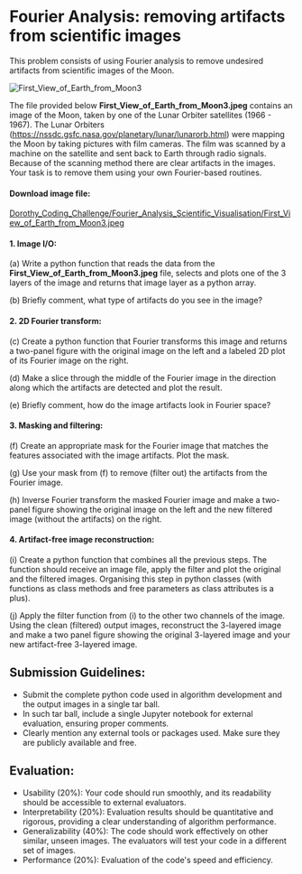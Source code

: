 # Fourier Analysis: removing artifacts from scientific images

This problem consists of using Fourier analysis to remove undesired artifacts from scientific images of the Moon.

![First_View_of_Earth_from_Moon3](https://github.com/ciencialatitud0/EPIC_3/assets/30240951/9c3aa6be-de16-42ce-afb3-ef5f60377c88)

The file provided below **First_View_of_Earth_from_Moon3.jpeg** contains an image of the Moon, taken by one of the Lunar Orbiter satellites (1966 - 1967). The Lunar Orbiters (https://nssdc.gsfc.nasa.gov/planetary/lunar/lunarorb.html) were mapping the Moon by taking pictures with film cameras. The film was scanned by a machine on the satellite and sent back to Earth through radio signals. Because of the scanning method there are clear artifacts in the images. Your task is to remove them using your own Fourier-based routines.

#### Download image file:

[Dorothy_Coding_Challenge/Fourier_Analysis_Scientific_Visualisation/First_View_of_Earth_from_Moon3.jpeg](https://github.com/ciencialatitud0/EPIC_3/blob/main/Dorothy_Coding_Challenge/Fourier_Analysis_Scientific_Visualisation/First_View_of_Earth_from_Moon3.jpeg)

#### 1. Image I/O:

(a) Write a python function that reads the data from the **First_View_of_Earth_from_Moon3.jpeg** file, selects and plots one of the 3 layers of the image and returns that image layer as a python array.

(b) Briefly comment, what type of artifacts do you see in the image?


#### 2. 2D Fourier transform:

(c) Create a python function that Fourier transforms this image and returns a two-panel figure with the original image on the left and a labeled 2D plot of its Fourier image on the right.

(d) Make a slice through the middle of the Fourier image in the direction along which the artifacts are detected and plot the result. 

(e) Briefly comment, how do the image artifacts look in Fourier space?

#### 3. Masking and filtering:

(f) Create an appropriate mask for the Fourier image that matches the features associated with the image artifacts. Plot the mask.

(g) Use your mask from (f) to remove (filter out) the artifacts from the Fourier image.

(h) Inverse Fourier transform the masked Fourier image and make a two-panel figure showing the original image on the left and the new filtered image (without the artifacts) on the right.

#### 4. Artifact-free image reconstruction:

(i) Create a python function that combines all the previous steps. The function should receive an image file, apply the filter and plot the original and the filtered images. Organising this step in python classes (with functions as class methods and free parameters as class attributes is a plus).

(j) Apply the filter function from (i) to the other two channels of the image. Using the clean (filtered) output images, reconstruct the 3-layered image and make a two panel figure showing the original 3-layered image and your new artifact-free 3-layered image.

## Submission Guidelines:

- Submit the complete python code used in algorithm development and the output images in a single tar ball.
- In such tar ball, include a single Jupyter notebook for external evaluation, ensuring proper comments.
- Clearly mention any external tools or packages used. Make sure they are publicly available and free.

## Evaluation:

* Usability (20%): Your code should run smoothly, and its readability should be accessible to external evaluators.
* Interpretability (20%): Evaluation results should be quantitative and rigorous, providing a clear understanding of algorithm performance.
* Generalizability (40%): The code should work effectively on other similar, unseen images. The evaluators will test your code in a different set of images.
* Performance (20%): Evaluation of the code's speed and efficiency.
